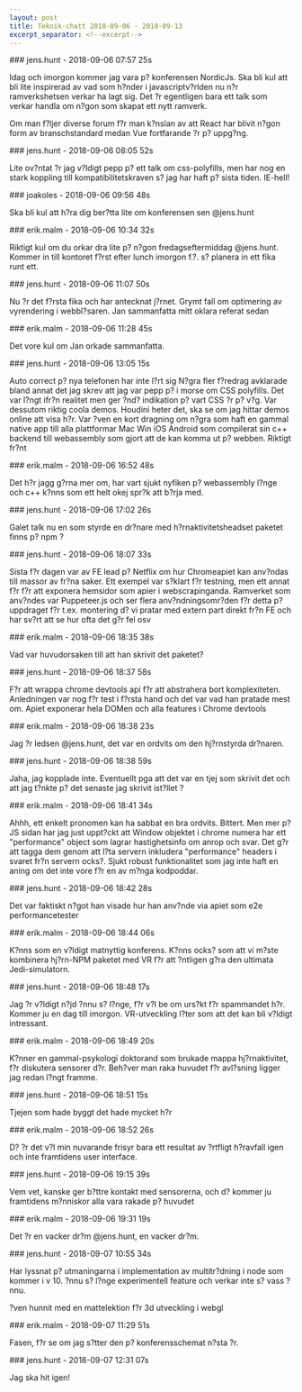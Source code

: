 ```yaml
---
layout: post
title: Teknik-chatt 2018-09-06 - 2018-09-13
excerpt_separator: <!--excerpt-->
---
```

<section class="message" markdown="1">
### jens.hunt - 2018-09-06 07:57 25s

Idag och imorgon kommer jag vara p? konferensen NordicJs. Ska bli kul att bli lite inspirerad av vad som h?nder i javascriptv?rlden nu n?r ramverkshetsen verkar ha lagt sig. Det ?r egentligen bara ett talk som verkar handla om n?gon som skapat ett nytt ramverk. 

Om man f?ljer diverse forum f?r man k?nslan av att React har blivit n?gon form av branschstandard medan Vue fortfarande ?r p? uppg?ng. 
</section>
<section class="message" markdown="1">
### jens.hunt - 2018-09-06 08:05 52s

Lite ov?ntat ?r jag v?ldigt pepp p? ett talk om css-polyfills, men har nog en stark koppling till kompatibilitetskraven s? jag har haft p? sista tiden. IE-hell!  
</section>
<section class="message" markdown="1">
### joakoles - 2018-09-06 09:56 48s

Ska bli kul att h?ra dig ber?tta lite om konferensen sen @jens.hunt
</section>
<section class="message" markdown="1">
### erik.malm - 2018-09-06 10:34 32s

Riktigt kul om du orkar dra lite p? n?gon fredagseftermiddag @jens.hunt.
Kommer in till kontoret f?rst efter lunch imorgon f.?. s? planera in ett fika runt ett.
</section>
<section class="message" markdown="1">
### jens.hunt - 2018-09-06 11:07 50s

Nu ?r det f?rsta fika och har antecknat j?rnet. Grymt fall om optimering av vyrendering i webbl?saren. Jan sammanfatta mitt oklara referat sedan
</section>
<section class="message" markdown="1">
### erik.malm - 2018-09-06 11:28 45s

Det vore kul om Jan orkade sammanfatta.
</section>
<section class="message" markdown="1">
### jens.hunt - 2018-09-06 13:05 15s

Auto correct p? nya telefonen har inte l?rt sig
N?gra fler f?redrag avklarade bland annat det jag skrev att jag var pepp p? i morse om CSS polyfills. Det var l?ngt ifr?n realitet men ger ?nd? indikation p? vart CSS ?r p? v?g. Var dessutom riktig coola demos. Houdini heter det, ska se om jag hittar demos online att visa h?r.
Var ?ven en kort dragning om n?gra som haft en gammal native app till alla plattformar Mac Win iOS Android som compilerat sin c++ backend till webassembly som gjort att de kan komma ut p? webben. Riktigt fr?nt
</section>
<section class="message" markdown="1">
### erik.malm - 2018-09-06 16:52 48s

Det h?r jagg g?rna mer om, har vart sjukt nyfiken p? webassembly l?nge och c++ k?nns som ett helt okej spr?k att b?rja med.
</section>
<section class="message" markdown="1">
### jens.hunt - 2018-09-06 17:02 26s

Galet talk nu en som styrde en dr?nare med h?rnaktivitetsheadset paketet finns p? npm ?
</section>
<section class="message" markdown="1">
### jens.hunt - 2018-09-06 18:07 33s

Sista f?r dagen var av FE  lead p? Netflix om hur Chromeapiet kan anv?ndas till massor av fr?na saker. Ett exempel var s?klart f?r testning, men ett annat f?r f?r att exponera hemsidor som apier i webscrapinganda. Ramverket som anv?ndes var Puppeteer.js och ser flera anv?ndningsomr?den f?r detta  p? uppdraget f?r t.ex. montering d? vi pratar med extern part direkt fr?n FE och har sv?rt att se hur ofta det g?r fel osv
</section>
<section class="message" markdown="1">
### erik.malm - 2018-09-06 18:35 38s

Vad var huvudorsaken till att han skrivit det paketet?
</section>
<section class="message" markdown="1">
### jens.hunt - 2018-09-06 18:37 58s

F?r att wrappa chrome devtools api f?r att abstrahera bort komplexiteten. Anledningen var nog f?r test i f?rsta hand och det var vad han pratade mest om. Apiet exponerar hela DOMen och alla features i Chrome devtools
</section>
<section class="message" markdown="1">
### erik.malm - 2018-09-06 18:38 23s

Jag ?r ledsen @jens.hunt, det var en ordvits om den hj?rnstyrda dr?naren.
</section>
<section class="message" markdown="1">
### jens.hunt - 2018-09-06 18:38 59s

Jaha, jag kopplade inte. Eventuellt pga att det var en tjej som skrivit det och att jag t?nkte p? det senaste jag skrivit ist?llet ?
</section>
<section class="message" markdown="1">
### erik.malm - 2018-09-06 18:41 34s

Ahhh, ett enkelt pronomen kan ha sabbat en bra ordvits. Bittert.
Men mer p? JS sidan har jag just uppt?ckt att Window objektet i chrome numera har ett "performance" object som lagrar hastighetsinfo om anrop och svar. Det g?r att tagga dem genom att l?ta servern inkludera "performance" headers i svaret fr?n servern ocks?.
Sjukt robust funktionalitet som jag inte haft en aning om det inte vore f?r en av m?nga kodpoddar.

<!--excerpt-->
</section>
<section class="message" markdown="1">
### jens.hunt - 2018-09-06 18:42 28s

Det var faktiskt n?got han visade hur han anv?nde via apiet som e2e performancetester
</section>
<section class="message" markdown="1">
### erik.malm - 2018-09-06 18:44 06s

K?nns som en v?ldigt matnyttig konferens. K?nns ocks? som att vi m?ste kombinera hj?rn-NPM paketet med VR f?r att ?ntligen g?ra den ultimata Jedi-simulatorn.
</section>
<section class="message" markdown="1">
### jens.hunt - 2018-09-06 18:48 17s

Jag ?r v?ldigt n?jd ?nnu s? l?nge, f?r v?l be om urs?kt f?r spammandet h?r. Kommer ju en dag till imorgon.
VR-utveckling l?ter som att det kan bli v?ldigt intressant.
</section>
<section class="message" markdown="1">
### erik.malm - 2018-09-06 18:49 20s

K?nner en gammal-psykologi doktorand som brukade mappa hj?rnaktivitet, f?r diskutera sensorer d?r. Beh?ver man raka huvudet f?r avl?sning ligger jag redan l?ngt framme.
</section>
<section class="message" markdown="1">
### jens.hunt - 2018-09-06 18:51 15s

Tjejen som hade byggt det hade mycket h?r
</section>
<section class="message" markdown="1">
### erik.malm - 2018-09-06 18:52 26s

D? ?r det v?l min nuvarande frisyr bara ett resultat av ?rtfligt h?ravfall igen och inte framtidens user interface.
</section>
<section class="message" markdown="1">
### jens.hunt - 2018-09-06 19:15 39s

Vem vet, kanske ger b?ttre kontakt med sensorerna, och d? kommer ju framtidens m?nniskor alla vara rakade p? huvudet
</section>
<section class="message" markdown="1">
### erik.malm - 2018-09-06 19:31 19s

Det ?r en vacker dr?m @jens.hunt, en vacker dr?m.
</section>
<section class="message" markdown="1">
### jens.hunt - 2018-09-07 10:55 34s

Har lyssnat p? utmaningarna i implementation av multitr?dning i node som kommer i v 10. ?nnu s? l?nge experimentell feature och  verkar inte s? vass ?nnu.

?ven hunnit med en mattelektion f?r 3d utveckling i webgl
</section>
<section class="message" markdown="1">
### erik.malm - 2018-09-07 11:29 51s

Fasen, f?r se om jag s?tter den p? konferensschemat n?sta ?r.
</section>
<section class="message" markdown="1">
### jens.hunt - 2018-09-07 12:31 07s

Jag ska hit igen!
</section>